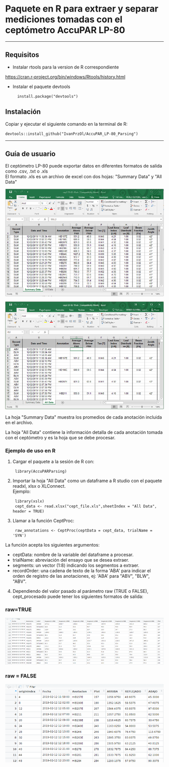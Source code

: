 # Paquete en R para extraer y separar mediciones tomadas con el ceptómetro AccuPAR LP-80
***

## Requisitos
- Instalar rtools para la version de R correspondiente

https://cran.r-project.org/bin/windows/Rtools/history.html

- Instalar el paquete devtools
    
        install.package("devtools")

## Instalación

Copiar y ejecutar el siguiente comando en la terminal de R:

    devtools::install_github("IvanPrzOl/AccuPAR_LP-80_Parsing")

***
## Guía de usuario
El ceptómetro LP-80 puede exportar datos en diferentes formatos de salida como .csv, .txt o .xls  
El formato .xls es un archivo de excel con dos hojas: "Summary Data" y "All Data"

![Ejemplo de archivo](/captures/outputFile_Summary.PNG)

![Ejemplo de archivo](/captures/outputFile_AllData.PNG)

La hoja "Summary Data" muestra los promedios de cada anotación incluida en el archivo.

La hoja "All Data" contiene la información detalla de cada anotación tomada con el ceptómetro y es la hoja que se debe procesar.

### Ejemplo de uso en R
1. Cargar el paquete a la sesión de R con: 
    
        library(AccuPARParsing) 

2. Importar la hoja "All Data" como un dataframe a R studio con el paquete readxl, xlsx o XLConnect.  
    Ejemplo:
        
        library(xslx)
        cept_data <- read.xlsx("cept_file.xls",sheetIndex = "All Data", header = TRUE) 
        
3. Llamar a la función CeptProc:
        
        raw_annotations <- CeptProc(ceptData = cept_data, trialName = 'SYN')
La función acepta los siguientes argumentos:
- ceptData: nombre de la variable del dataframe a procesar.
- trialName: abreviación del ensayo que se desea extraer.
- segments: un vector (1:8) indicando los segmentos a extraer.
- recordOrder: una cadena de texto de la forma 'ABA' para indicar el orden de registro de las anotaciones, ej: 'ABA' para "ABV", "BLW", "ABV".        

4. Dependiendo del valor pasado al parámetro raw (TRUE o FALSE), cept_procesado puede tener los siguientes formatos de salida:

### **raw=TRUE**
![Salida en Raw](/captures/procRaw.PNG "asd")
### **raw = FALSE**
![Salida en means](/captures/procMeans.PNG)
